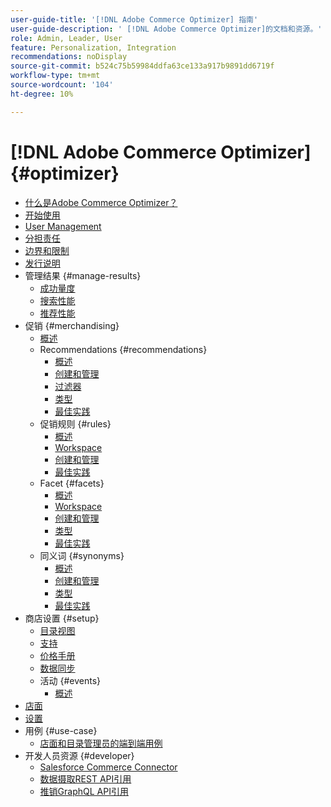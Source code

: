 ```yaml
---
user-guide-title: '[!DNL Adobe Commerce Optimizer] 指南'
user-guide-description: ' [!DNL Adobe Commerce Optimizer]的文档和资源。'
role: Admin, Leader, User
feature: Personalization, Integration
recommendations: noDisplay
source-git-commit: b524c75b59984ddfa63ce133a917b9891dd6719f
workflow-type: tm+mt
source-wordcount: '104'
ht-degree: 10%

---
```


# [!DNL Adobe Commerce Optimizer] {#optimizer}

- [什么是Adobe Commerce Optimizer？](overview.md)
- [开始使用](get-started.md)
- [User Management](user-management.md)
- [分担责任](shared-responsibility.md)
- [边界和限制](boundaries-limits.md)
- [发行说明](release-notes.md)
- 管理结果 {#manage-results}
   - [成功量度](./manage-results/success-metrics.md)
   - [搜索性能](./manage-results/search-performance.md)
   - [推荐性能](./manage-results/recommendation-performance.md)
- 促销 {#merchandising}
   - [概述](./merchandising/overview.md)
   - Recommendations {#recommendations}
      - [概述](./merchandising/recommendations/overview.md)
      - [创建和管理](./merchandising/recommendations/create.md)
      - [过滤器](./merchandising/recommendations/filters.md)
      - [类型](./merchandising/recommendations/types.md)
      - [最佳实践](./merchandising/recommendations/best-practice.md)
   - 促销规则 {#rules}
      - [概述](./merchandising/rules/overview.md)
      - [Workspace](./merchandising/rules/workspace.md)
      - [创建和管理](./merchandising/rules/add.md)
      - [最佳实践](./merchandising/rules/best-practice.md)
   - Facet {#facets}
      - [概述](./merchandising/facets/overview.md)
      - [Workspace](./merchandising/facets/workspace.md)
      - [创建和管理](./merchandising/facets/add.md)
      - [类型](./merchandising/facets/type.md)
      - [最佳实践](./merchandising/facets/best-practice.md)
   - 同义词 {#synonyms}
      - [概述](./merchandising/synonyms/overview.md)
      - [创建和管理](./merchandising/synonyms/add.md)
      - [类型](./merchandising/synonyms/type.md)
      - [最佳实践](./merchandising/synonyms/best-practice.md)
- 商店设置 {#setup}
   - [目录视图](./setup/catalog-view.md)
   - [支持](./setup/policies.md)
   - [价格手册](./setup/pricebooks.md)
   - [数据同步](./setup/data-sync.md)
   - 活动 {#events}
      - [概述](./setup/events/overview.md)
- [店面](storefront.md)
- [设置](settings.md)
- 用例 {#use-case}
   - [店面和目录管理员的端到端用例](./use-case/admin-use-case.md)
- 开发人员资源 {#developer}
   - [Salesforce Commerce Connector](./developer/salesforce-connector.md)
   - [数据摄取REST API引用](https://developer.adobe.com/commerce/services/reference/rest/)
   - [推销GraphQL API引用](https://developer.adobe.com/commerce/services/reference/graphql/)
